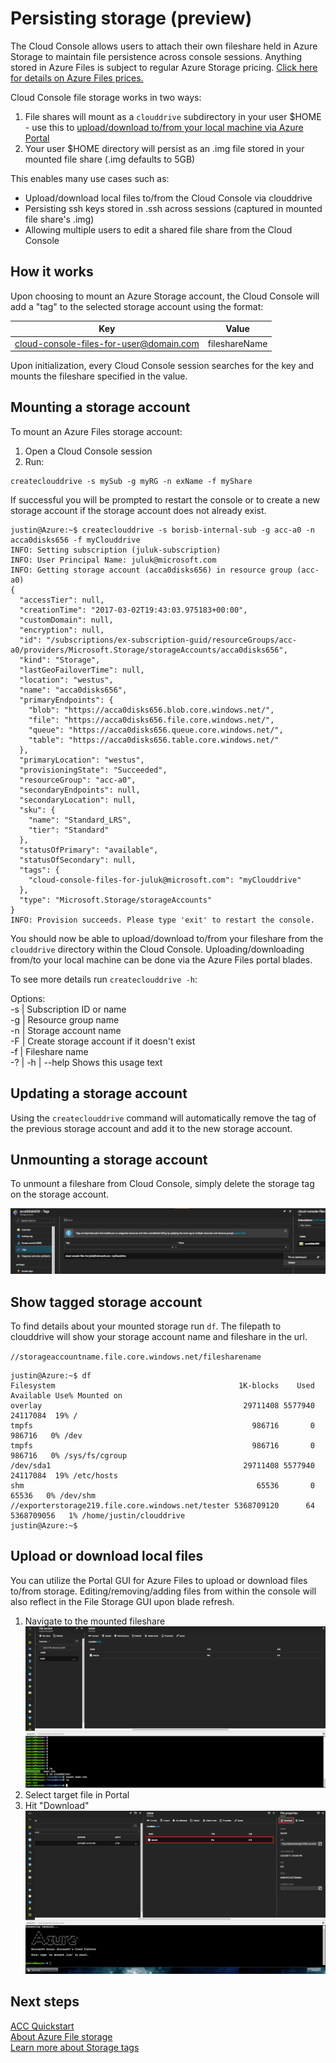 # Persisting storage (preview)
The Cloud Console allows users to attach their own fileshare held in Azure Storage to maintain file persistence across console sessions.
Anything stored in Azure Files is subject to regular Azure Storage pricing. [Click here for details on Azure Files prices.]((https://azure.microsoft.com/en-us/pricing/details/storage/files/))

Cloud Console file storage works in two ways: <br>
1. File shares will mount as a `clouddrive` subdirectory in your user $HOME - use this to [upload/download to/from your local machine via Azure Portal](#upload-or-download-local-files)
2. Your user $HOME directory will persist as an .img file stored in your mounted file share (.img defaults to 5GB)

This enables many use cases such as: <br>
* Upload/download local files to/from the Cloud Console via clouddrive
* Persisting ssh keys stored in .ssh across sessions (captured in mounted file share's .img)
* Allowing multiple users to edit a shared file share from the Cloud Console

## How it works
Upon choosing to mount an Azure Storage account, the Cloud Console will add a "tag" to the selected storage account using the format: <br>

| Key | Value |
|:-------------:|:-------------:|
|cloud-console-files-for-user@domain.com|fileshareName|

Upon initialization, every Cloud Console session searches for the key and mounts the fileshare specified in the value.

## Mounting a storage account
To mount an Azure Files storage account: <br>
1. Open a Cloud Console session <br>
2. Run: <br>
```
createclouddrive -s mySub -g myRG -n exName -f myShare
```
If successful you will be prompted to restart the console or to create a new storage account if the storage account does not already exist.
```
justin@Azure:~$ createclouddrive -s borisb-internal-sub -g acc-a0 -n acca0disks656 -f myClouddrive
INFO: Setting subscription (juluk-subscription)
INFO: User Principal Name: juluk@microsoft.com
INFO: Getting storage account (acca0disks656) in resource group (acc-a0)
{
  "accessTier": null,
  "creationTime": "2017-03-02T19:43:03.975183+00:00",
  "customDomain": null,
  "encryption": null,
  "id": "/subscriptions/ex-subscription-guid/resourceGroups/acc-a0/providers/Microsoft.Storage/storageAccounts/acca0disks656",
  "kind": "Storage",
  "lastGeoFailoverTime": null,
  "location": "westus",
  "name": "acca0disks656",
  "primaryEndpoints": {
    "blob": "https://acca0disks656.blob.core.windows.net/",
    "file": "https://acca0disks656.file.core.windows.net/",
    "queue": "https://acca0disks656.queue.core.windows.net/",
    "table": "https://acca0disks656.table.core.windows.net/"
  },
  "primaryLocation": "westus",
  "provisioningState": "Succeeded",
  "resourceGroup": "acc-a0",
  "secondaryEndpoints": null,
  "secondaryLocation": null,
  "sku": {
    "name": "Standard_LRS",
    "tier": "Standard"
  },
  "statusOfPrimary": "available",
  "statusOfSecondary": null,
  "tags": {
    "cloud-console-files-for-juluk@microsoft.com": "myClouddrive"
  },
  "type": "Microsoft.Storage/storageAccounts"
}
INFO: Provision succeeds. Please type 'exit' to restart the console.
```

You should now be able to upload/download to/from your fileshare from the `clouddrive` directory within the Cloud Console.
Uploading/downloading from/to your local machine can be done via the Azure Files portal blades.

To see more details run `createclouddrive -h`: <br>

Options: <br>
  -s | Subscription ID or name <br>
  -g | Resource group name <br>
  -n | Storage account name <br>
  -F | Create storage account if it doesn't exist <br>
  -f | Fileshare name <br>
  -? | -h | --help Shows this usage text <br>

## Updating a storage account
Using the `createclouddrive` command will automatically remove the tag of the previous storage account and add it to the new storage account.

## Unmounting a storage account
To unmount a fileshare from Cloud Console, simply delete the storage tag on the storage account.

![](../media/unmount-storage.png)

## Show tagged storage account
To find details about your mounted storage run `df`. The filepath to clouddrive will show your storage account name and fileshare in the url.

`//storageaccountname.file.core.windows.net/filesharename`

```
justin@Azure:~$ df
Filesystem                                         1K-blocks    Used  Available Use% Mounted on
overlay                                             29711408 5577940   24117084  19% /
tmpfs                                                 986716       0     986716   0% /dev
tmpfs                                                 986716       0     986716   0% /sys/fs/cgroup
/dev/sda1                                           29711408 5577940   24117084  19% /etc/hosts
shm                                                    65536       0      65536   0% /dev/shm
//exporterstorage219.file.core.windows.net/tester 5368709120      64 5368709056   1% /home/justin/clouddrive
justin@Azure:~$
```

## Upload or download local files
You can utilize the Portal GUI for Azure Files to upload or download files to/from storage.
Editing/removing/adding files from within the console will also reflect in the File Storage GUI upon blade refresh.

1. Navigate to the mounted fileshare
![](../media/touch-txt-storage.png)
2. Select target file in Portal
3. Hit "Download"
![](../media/download-storage.png)

## Next steps
[ACC Quickstart](../Get-started/acc-quickstart.md) <br>
[About Azure File storage](https://docs.microsoft.com/azure/storage/storage-introduction#file-storage) <br>
[Learn more about Storage tags](https://docs.microsoft.com/azure/azure-resource-manager/resource-group-using-tags) <br>